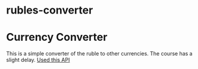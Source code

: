 # rubles-converter
<h1>Currency Converter</h1>
This is a simple converter of the ruble to other currencies. The course has a slight delay.
<a href="https://www.cbr-xml-daily.ru/">Used this API</a>
<img src="https://github.com/Kamenshick/rubles-converter/assets/72657427/8e39fd28-6cb9-434e-a5d4-277a21ff64cb" alt="">


